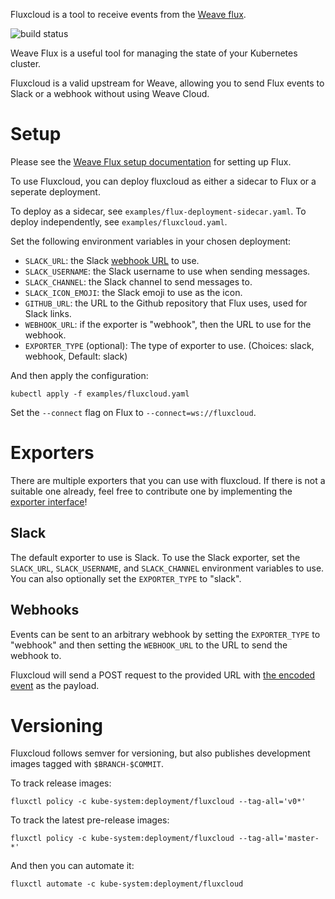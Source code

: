 Fluxcloud is a tool to receive events from the [Weave flux](https://github.com/weaveworks/flux).

![build status](https://ci.codesink.net/api/badges/justinbarrick/fluxcloud/status.svg)

Weave Flux is a useful tool for managing the state of your Kubernetes cluster.

Fluxcloud is a valid upstream for Weave, allowing you to send Flux events to Slack or a
webhook without using Weave Cloud.

# Setup

Please see the [Weave Flux setup documentation](https://github.com/weaveworks/flux/blob/master/site/standalone/installing.md) for setting up Flux.

To use Fluxcloud, you can deploy fluxcloud as either a sidecar to Flux or a seperate deployment.

To deploy as a sidecar, see `examples/flux-deployment-sidecar.yaml`.
To deploy independently, see `examples/fluxcloud.yaml`.

Set the following environment variables in your chosen deployment:

* `SLACK_URL`: the Slack [webhook URL](https://api.slack.com/incoming-webhooks) to use.
* `SLACK_USERNAME`: the Slack username to use when sending messages.
* `SLACK_CHANNEL`: the Slack channel to send messages to.
* `SLACK_ICON_EMOJI`: the Slack emoji to use as the icon.
* `GITHUB_URL`: the URL to the Github repository that Flux uses, used for Slack links.
* `WEBHOOK_URL`: if the exporter is "webhook", then the URL to use for the webhook.
* `EXPORTER_TYPE` (optional): The type of exporter to use. (Choices: slack, webhook, Default: slack)

And then apply the configuration:

```
kubectl apply -f examples/fluxcloud.yaml
```

Set the `--connect` flag on Flux to `--connect=ws://fluxcloud`.

# Exporters

There are multiple exporters that you can use with fluxcloud. If there is not a suitable
one already, feel free to contribute one by implementing the [exporter interface](https://github.com/justinbarrick/fluxcloud/blob/master/pkg/exporters/exporter.go)!

## Slack

The default exporter to use is Slack. To use the Slack exporter, set the `SLACK_URL`,
`SLACK_USERNAME`, and `SLACK_CHANNEL` environment variables to use. You can also
optionally set the `EXPORTER_TYPE` to "slack".

## Webhooks

Events can be sent to an arbitrary webhook by setting the `EXPORTER_TYPE` to "webhook" and
then setting the `WEBHOOK_URL` to the URL to send the webhook to.

Fluxcloud will send a POST request to the provided URL with [the encoded event](https://github.com/justinbarrick/fluxcloud/blob/master/pkg/msg/msg.go) as the payload.

# Versioning

Fluxcloud follows semver for versioning, but also publishes development images tagged
with `$BRANCH-$COMMIT`.

To track release images:

```
fluxctl policy -c kube-system:deployment/fluxcloud --tag-all='v0*'
```

To track the latest pre-release images:

```
fluxctl policy -c kube-system:deployment/fluxcloud --tag-all='master-*'
```

And then you can automate it:

```
fluxctl automate -c kube-system:deployment/fluxcloud
```
